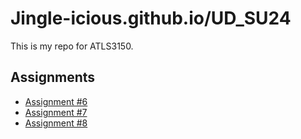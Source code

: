 # Jingle-icious.github.io/UD_SU24


This is my repo for ATLS3150.

## Assignments
- [Assignment #6](https://jingle-icious.github.io/UD_SU24/Assignment6.html)
- [Assignment #7](https://jingle-icious.github.io/UD_SU24/Assignment7.html)
- [Assignment #8](https://jingle-icious.github.io/UD_SU24/Assignment8/Assignment8.html)


